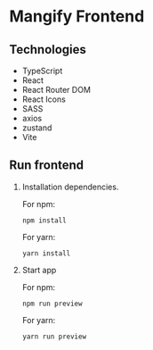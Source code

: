 # Mangify Frontend

## Technologies

-   TypeScript
-   React
-   React Router DOM
-   React Icons
-   SASS
-   axios
-   zustand
-   Vite

## Run frontend

1. Installation dependencies.

    For npm:

    ```shell
    npm install
    ```

    For yarn:

    ```shell
    yarn install
    ```

2. Start app

    For npm:

    ```shell
    npm run preview
    ```

    For yarn:

    ```shell
    yarn run preview
    ```
